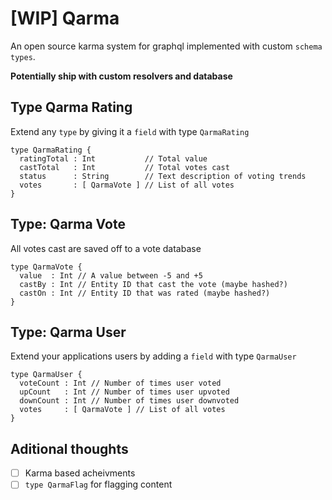 # [WIP] Qarma
An open source karma system for graphql implemented with custom `schema types`.

**Potentially ship with custom resolvers and database**

## Type Qarma Rating
Extend any `type` by giving it a `field` with type `QarmaRating`
```
type QarmaRating {
  ratingTotal : Int           // Total value
  castTotal   : Int           // Total votes cast
  status      : String        // Text description of voting trends
  votes       : [ QarmaVote ] // List of all votes
}
```

## Type: Qarma Vote
All votes cast are saved off to a vote database
```
type QarmaVote {
  value  : Int // A value between -5 and +5
  castBy : Int // Entity ID that cast the vote (maybe hashed?)
  castOn : Int // Entity ID that was rated (maybe hashed?)
}
```

## Type: Qarma User
Extend your applications users by adding a `field` with type `QarmaUser`
```
type QarmaUser {
  voteCount : Int // Number of times user voted
  upCount   : Int // Number of times user upvoted
  downCount : Int // Number of times user downvoted
  votes     : [ QarmaVote ] // List of all votes
}
```
## Aditional thoughts
 - [ ] Karma based acheivments
 - [ ] `type QarmaFlag` for flagging content
